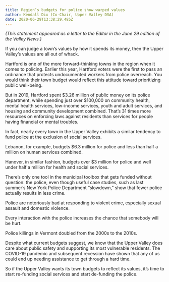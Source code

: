 ```yaml
---
title: Region’s budgets for police show warped values
author: Kendall Dix (Co-Chair, Upper Valley DSA)
date: 2020-06-29T13:38:29.485Z
---
```


_(This statement appeared as a letter to the Editor in the June 29 edition of the Valley News.)_

If you can judge a town’s values by how it spends its money, then the Upper Valley’s values are all out of whack.

Hartford is one of the more forward-thinking towns in the region when it comes to policing. Earlier this year, Hartford voters were the first to pass an ordinance that protects undocumented workers from police overreach. You would think their town budget would reflect this attitude toward prioritizing public well-being.

But in 2019, Hartford spent $3.26 million of public money on its police department, while spending just over $100,000 on community health, mental health services, low-income services, youth and adult services, and housing and community development combined. That’s 31 times more resources on enforcing laws against residents than services for people having financial or mental troubles.

In fact, nearly every town in the Upper Valley exhibits a similar tendency to fund police at the exclusion of social services.

Lebanon, for example, budgets \$6.3 million for police and less than half a million on human services combined.

Hanover, in similar fashion, budgets over \$3 million for police and well under half a million for health and social services.

There’s only one tool in the municipal toolbox that gets funded without question: the police, even though useful case studies, such as last summer’s New York Police Department “slowdown,” show that fewer police actually results in less crime.

Police are notoriously bad at responding to violent crime, especially sexual assault and domestic violence.

Every interaction with the police increases the chance that somebody will be hurt.

Police killings in Vermont doubled from the 2000s to the 2010s.

Despite what current budgets suggest, we know that the Upper Valley does care about public safety and supporting its most vulnerable residents. The COVID-19 pandemic and subsequent recession have shown that any of us could end up needing assistance to get through a hard time.

So if the Upper Valley wants its town budgets to reflect its values, it’s time to start re-funding social services and start de-funding the police.

